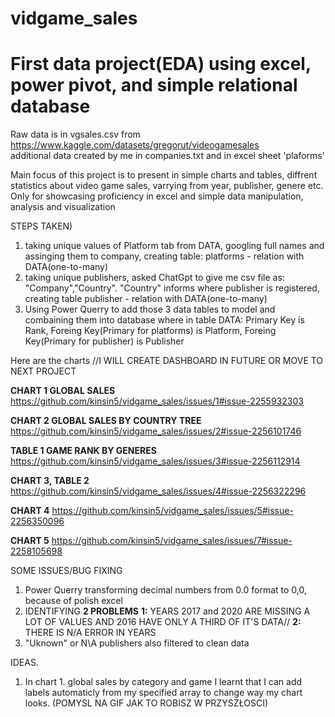 # vidgame_sales

****First data project(EDA) using excel, power pivot, and simple relational database****
======
Raw data is in vgsales.csv from https://www.kaggle.com/datasets/gregorut/videogamesales  
additional data created by me in companies.txt and in excel sheet 'plaforms'

Main focus of this project is to present in simple charts and tables, diffrent statistics about video game sales, varrying from year, publisher, genere etc.
Only for showcasing proficiency in excel and simple data manipulation, analysis and visualization

STEPS TAKEN)
1)  taking unique values of Platform tab from DATA, googling full names and assinging them to company, creating table: platforms - relation with DATA(one-to-many)
2)  taking unique publishers, asked ChatGpt to give me csv file as: "Company","Country". "Country" informs where publisher is registered, creating table publisher - relation with DATA(one-to-many)
3)  Using Power Querry to add those 3 data tables to model and combaining them into database where in table DATA: Primary Key is Rank, Foreing Key(Primary for platforms) is Platform, Foreing Key(Primary for publisher) is Publisher

Here are the charts //I WILL CREATE DASHBOARD IN FUTURE OR MOVE TO NEXT PROJECT

**CHART 1 GLOBAL SALES** https://github.com/kinsin5/vidgame_sales/issues/1#issue-2255932303

**CHART 2 GLOBAL SALES BY COUNTRY TREE** https://github.com/kinsin5/vidgame_sales/issues/2#issue-2256101746

**TABLE 1 GAME RANK BY GENERES** https://github.com/kinsin5/vidgame_sales/issues/3#issue-2256112914

**CHART 3, TABLE 2**  https://github.com/kinsin5/vidgame_sales/issues/4#issue-2256322296

**CHART 4**  https://github.com/kinsin5/vidgame_sales/issues/5#issue-2256350096

**CHART 5**  https://github.com/kinsin5/vidgame_sales/issues/7#issue-2258105698


SOME ISSUES/BUG FIXING 
1)  Power Querry transforming decimal numbers from 0.0 format to 0,0, because of polish excel
2)  IDENTIFYING **2 PROBLEMS** **1:** YEARS 2017 and 2020 ARE MISSING A LOT OF VALUES AND 2016 HAVE ONLY A THIRD OF IT'S DATA// **2:** THERE IS N/A ERROR IN YEARS
3)  "Uknown" or N\A publishers also filtered to clean data

IDEAS.
1)  In chart 1. global sales by category and game I learnt that I can add labels automaticly from my specified array to change way my chart looks. (POMYSL NA GIF JAK TO ROBISZ W PRZYSZŁOSCI) 


